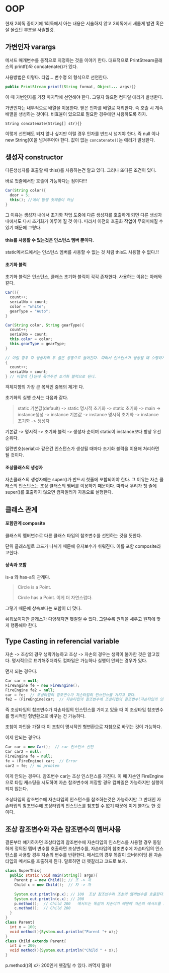 # OOP

현재 2회독 중이기에 1회독에서 아는 내용은 서술하지 않고 2회독에서 새롭게 발견 혹은 잘 몰랐던 부분을 서술할것.

## 가변인자 varargs

메서드 매개변수를 동적으로 지정하는 것을 이야기 한다. 대표적으로 PrintStream클래스의 printf()와 concatenate()가 있다.

사용방법은 이렇다. 타입... 변수명 의 형식으로 선언한다.

```java
public PrintStream printf(String format, Object... args){}
```

이 때 가변인자를 가장 마지막에 선언해야 한다. 그렇지 않으면 컴파일 에러가 발생한다.

가변인자는 내부적으로 배열을 이용한다. 받은 인자를 배열로 처리한다. 즉 호출 시 계속 배열을 생성하는 것이다. 비효율이 있으므로 필요한 경우에만 사용하도록 하자.

`String concatenate(String[] str){}`

이렇게 선언해도 되지 않나 싶지만 이럴 경우 인자를 반드시 넘겨야 한다. 즉 null 이나 new String[0]을 넘겨주어야 한다. 값이 없는 `concatenate()`는 에러가 발생한다. 



## 생성자 constructor

다른생성자를 호출할 때 this()를 사용하는건 알고 있다. 그러나 또다른 조건이 있다. 

바로 첫줄에서만 호출이 가능하다는 점이다!!!

```java
Car(String color){
  door = 5;
  this(); //에러 발생 첫째줄이 아님
}
```

그 이유는 생성자 내에서 초기화 작업 도중에 다른 생성자를 호출하게 되면 다른 생성자 내에서도 다시 초기화가 이루어 질 것 이다. 따라서 이전의 호출화 작업이 무의미해질 수 있기 때문에 그렇다.

#### this를 사용할 수 있는것은 인스턴스 멤버 뿐이다.

static메서드에서는 인스턴스 멤버를 사용할 수 없는 것 처럼 this도 사용할 수 없다.!!

#### 초기화 블럭

초기화 블럭은 인스턴스, 클래스 초기화 블럭이 각각 존재한다. 사용하는 이유는 아래와 같다.

```java
Car(){
  count++;
  serialNo = count;
  color = "white";
  gearType = "Auto";
}

Car(String color, String gearType){
  count++;
  serialNo = count;
  this.color = color;
  this.gearType = gearType;
}
 
// 이럴 경우 각 생성자의 두 줄은 공통으로 들어간다. 따라서 인스턴스가 생성될 때 수행하게끔 공통부분을 묶어주면 좋을 것 같다.
{
  count++;
  serialNo = count;
} // 이렇게 {}안에 묶어주면 초기화 블럭으로 된다.
```

객체지향의 가장 큰 목적인 중복의 제거! 다.

초기화의 실행 순서는 다음과 같다.

> static 기본값(default) -> static 명시적 초기화 -> static 초기화 -> main -> instance생성 -> instance 기본값 -> instance 명시적 초기화 -> instance 초기화 -> 생성자

기본값 -> 명시적 -> 초기화 블럭 -> 생성자 순이며 static이 instance보다 항상 우선순위다.

일련번호(serial)과 같은건 인스턴스가 생성될 때마다 초기화 블럭을 이용해 처리하면 될 것이다.

#### 조상클래스의 생성자

자손클래스의 생성자에는 super()가 반드시 첫줄에 포함되어야 한다. 그 이유는 자손 클래스의 인스턴스는 조상 클래스의 멤버를 이용하기 때문이다. 따라서 우리가 첫 줄에 super()를 호출하지 않으면 컴파일러가 자동으로 실행한다.



## 클래스 관계

#### 포함관계 composite

클래스의 멤버변수로 다른 클래스 타입의 참조변수를 선언하는 것을 뜻한다.

단위 클래스별로 코드가 나뉘기 때문에 유지보수가 쉬워진다. 이를 포함 composite라고한다.

#### 상속과 포함

is-a 와 has-a의 관계다.

> Circle is a Point.
>
> Circle has a Point. 이게 더 자연스럽다.

그렇기 때문에 상속보다는 포함이 더 맞다.

쉬워보이지만 클래스가 다양해지면 헷갈릴 수 있다. 그럴수록 원칙을 세우고 원칙에 맞게 행동해야 한다.



## Type Casting in referencial variable

자손 -> 조상의 경우 생략가능하고 조상 -> 자손의 경우는 생략이 불가한 것은 알고있다. 명시적으로 표기해주더라도 컴파일은 가능하나 실행이 안되는 경우가 있다.

먼저 되는 경우다. 

```java
Car car = null;
FireEngine fe = new FireEngine();
FireEngine fe2 = null;
car = fe;  // 조상타입의 참조변수가 자손타입의 인스턴스를 가지고 있다.
fe2 = (FireEngine)car;  // 자손타입의 참조변수에 조상타입의 참조변수(자손타입의 인스턴스를 가짐)가 형변환하여 들어가는것은 가능하다.
```

즉 조상타입의 참조변수가 자손타입의 인스턴스를 가지고 있을 때 이 조상타입 참조변수를 명시적인 형변환으로 바꾸는 건 가능하다.

조참이 자인을 가질 때 이 조참이 명시적인 형변환으로 자참으로 바뀌는 것이 가능하다.

이제 안되는 경우다.

```java
Car car = new Car();  // car 인스턴스 선언
Car car2 = null;
FireEngine fe = null;
fe = (FireEngine) car;  // Error
car2 = fe; // no problem
```

이게 안되는 경우다. 참조변수 car는 조상 인스턴스를 가진다. 이 때 자손인 FireEngine으로 타입 캐스팅을 시도하여 자손 참조변수에 저장할 경우 컴파일은 가능하지만 실행이 되지 않는다.

조상타입의 참조변수에 자손타입의 인스턴스를 참조하는것은 가능하지만 그 반대인 자손타입의 참조변수에 조상타입의 인스턴스를 참조할 수 없기 때문에 이게 불가능 한 것이다.

## 조상 참조변수와 자손 참조변수의 멤버사용

결론부터 얘기하자면 조상타입의 참조변수에 자손타입의 인스턴스를 사용할 경우 동일하게 정의된 멤버 변수를 호출하면 조상변수를, 자손타입의 참조변수에 자손타입의 인스턴스를 사용할 경우 자손의 변수를 반환한다. 메서드의 경우 똑같이 오버라이딩 된 자손 타입의 메서드를 호출하게 된다. 말로하면 더 헷갈리고 코드로 보자.

```java
class SuperThis{
  public static void main(String[] args){
    Parent p = new Child(); // 조 -> 자
    Child c = new Child();  // 자 -> 자
   
    System.out.println(p.x); // 100  조상 참조변수라 조상의 멤버변수를 호출한다.
    System.out.println(c.x); // 200
    p.method();  // Child 200   메서드는 똑같이 자손이기 때문에 자손의 메서드를 호출하고 자손의 메서드 안에서 사용되는 x도 당연히 자손의 멤버변수를 사용한다.
    c.method();  // Child 200
  }
}
class Parent{
  int x = 100;
  void method(){System.out.println("Parent "+ x);}
}
class Child extends Parent{
  int x = 200;
  void method(){System.out.println("Child " + x);}
}
```

p.method()의 x가 200인게 헷갈릴 수 있다. 까먹지 말자!

